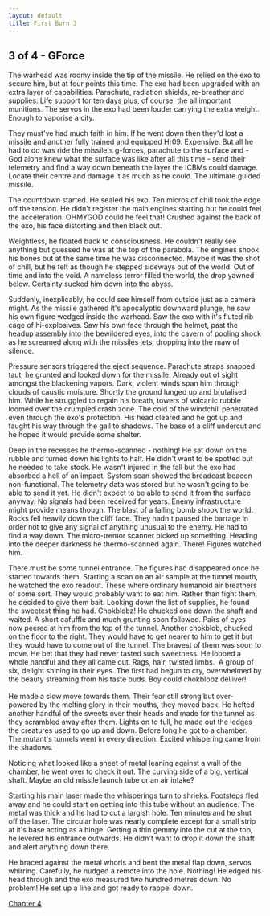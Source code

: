 ```yaml
---
layout: default
title: First Burn 3
---
```


<h2>3 of 4 - GForce</h2>
<p>The warhead was roomy inside the tip of the missile. He relied on the exo to secure him, but at four points this time. The exo had been upgraded with an extra layer of capabilities. Parachute, radiation shields, re-breather and supplies. Life support for ten days plus, of course, the all important munitions. The servos in the exo had been louder carrying the extra weight. Enough to vaporise a city.</p>
<p>They must've had much faith in him. If he went down then they'd lost a missile and another fully trained and equipped Hr09. Expensive. But all he had to do was ride the missile's g-forces, parachute to the surface and - God alone knew what the surface was like after all this time - send their telemetry and find a way down beneath the layer the ICBMs could damage. Locate their centre and damage it as much as he could. The ultimate guided missile.</p>
<p>The countdown started. He sealed his exo. Ten micros of chill took the edge off the tension. He didn't register the main engines starting but he could feel the acceleration. OHMYGOD could he feel that! Crushed against the back of the exo, his face distorting and then black out.</p>
<p>Weightless, he floated back to consciousness. He couldn't really see anything but guessed he was at the top of the parabola. The engines shook his bones but at the same time he was disconnected. Maybe it was the shot of chill, but he felt as though he stepped sideways out of the world. Out of time and into the void. A nameless terror filled the world, the drop yawned below. Certainty sucked him down into the abyss.</p>
<p>Suddenly, inexplicably, he could see himself from outside just as a camera might. As the missile gathered it's apocalyptic downward plunge, he saw his own figure wedged inside the warhead. Saw the exo with it's fluted rib cage of hi-explosives. Saw his own face through the helmet, past the headup assembly into the bewildered eyes, into the cavern of pooling shock as he screamed along with the missiles jets, dropping into the maw of silence.</p>
Pressure sensors triggered the eject sequence. Parachute straps snapped taut, he grunted and looked down for the missile. Already out of sight amongst the blackening vapors. Dark, violent winds span him through clouds of caustic moisture. Shortly the ground lunged up and brutalised him. While he struggled to regain his breath, towers of volcanic rubble loomed over the crumpled crash zone. The cold of the windchill penetrated even through the exo's protection. His head cleared and he got up and faught his way through the gail to shadows. The base of a cliff undercut and he hoped it would provide some shelter.
<p>Deep in the recesses he thermo-scanned - nothing! He sat down on the rubble and turned down his lights to half. He didn't want to be spotted but he needed to take stock. He wasn't injured in the fall but the exo had absorbed a hell of an impact. System scan showed the breadcast beacon non-functional. The telemetry data was stored but he wasn't going to be able to send it yet. He didn't expect to be able to send it from the surface anyway. No signals had been received for years. Enemy infrastructure might provide means though. The blast of a falling bomb shook the world. Rocks fell heavily down the cliff face. They hadn't paused the barrage in order not to give any signal of anything unusual to the enemy. He had to find a way down. The micro-tremor scanner picked up something. Heading into the deeper darkness he thermo-scanned again. There! Figures watched him.</p>
There must be some tunnel entrance. The figures had disappeared once he started towards them. Starting a scan on an air sample at the tunnel mouth, he watched the exo readout. These where ordinary humanoid air breathers of some sort. They would probably want to eat him. Rather than fight them, he decided to give them bait. Looking down the list of supplies, he found the sweetest thing he had. Chokblobz! He chucked one down the shaft and waited. A short cafuffle and much grunting soon followed. Pairs of eyes now peered at him from the top of the tunnel. Another chokblob, chucked on the floor to the right. They would have to get nearer to him to get it but they would have to come out of the tunnel. The bravest of them was soon to move. He bet that they had never tasted such sweetness. He lobbed a whole handful and they all came out. Rags, hair, twisted limbs.  A group of six, delight shining in their eyes. The first had begun to cry, overwhelmed by the beauty streaming from his taste buds. Boy could chokblobz delliver!<br /><br />He made a slow move towards them. Their fear still strong but over-powered by the melting glory in their mouths, they moved back. He hefted another handful of the sweets over their heads and made for the tunnel as they scrambled away after them. Lights on to full, he made out the ledges the creatures used to go up and down. Before long he got to a chamber. The mutant's tunnels went in every direction. Excited whispering came from the shadows.
<p>Noticing what looked like a sheet of metal leaning against a wall of the chamber, he went over to check it out. The curving side of a big, vertical shaft. Maybe an old missile launch tube or an air intake?</p>
<p>Starting his main laser made the whisperings turn to shrieks. Footsteps fled away and he could start on getting into this tube without an audience. The metal was thick and he had to cut a largish hole. Ten minutes and he shut off the laser. The circular hole was nearly complete except for a small strip at it's base acting as a hinge. Getting a thin gemmy into the cut at the top, he levered his entrance outwards. He didn't want to drop it down the shaft and alert anything down there.</p>
<p>He braced against the metal whorls and bent the metal flap down, servos whirring. Carefully, he nudged a remote into the hole. Nothing! He edged his head through and the exo measured two hundred metres down. No problem! He set up a line and got ready to rappel down.</p>
<p><a href="/pages/read/prose/04-fb.html">Chapter 4</a></p>

